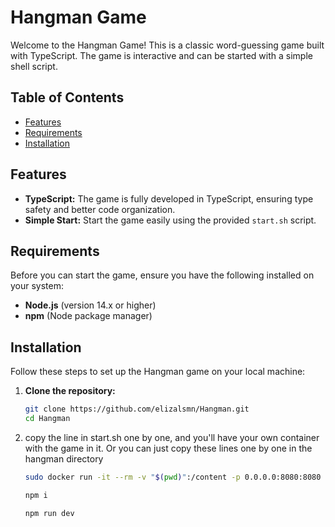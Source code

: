 # Hangman Game

Welcome to the Hangman Game! This is a classic word-guessing game built with TypeScript. The game is interactive and can be started with a simple shell script.

## Table of Contents

- [Features](#features)
- [Requirements](#requirements)
- [Installation](#installation)

## Features

- **TypeScript:** The game is fully developed in TypeScript, ensuring type safety and better code organization.
- **Simple Start:** Start the game easily using the provided `start.sh` script.

## Requirements

Before you can start the game, ensure you have the following installed on your system:

- **Node.js** (version 14.x or higher)
- **npm** (Node package manager)

## Installation

Follow these steps to set up the Hangman game on your local machine:

1. **Clone the repository:**

   ```bash
   git clone https://github.com/elizalsmn/Hangman.git
   cd Hangman
   ```
2. copy the line in start.sh one by one, and you'll have your own container with the game in it. Or you can just copy these lines one by one in the hangman directory

   ```bash
   sudo docker run -it --rm -v "$(pwd)":/content -p 0.0.0.0:8080:8080 node bash
   ```

   ```bash
   npm i
   ```

   ```bash
   npm run dev
   ```
   
